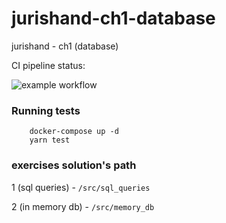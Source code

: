 # jurishand-ch1-database

jurishand  - ch1 (database)

CI pipeline status:

![example workflow](https://github.com/vitorandrietta/jurishand-ch1-database-/actions/workflows/ci-checks.yaml/badge.svg)

### Running tests

```
    docker-compose up -d
    yarn test
```

### exercises solution's path

1 (sql queries) - `/src/sql_queries`

2 (in memory db) - `/src/memory_db`
